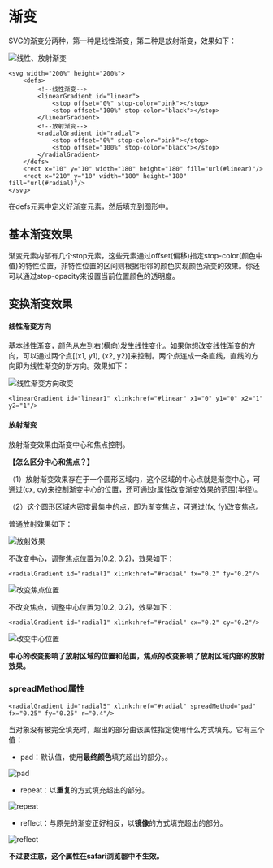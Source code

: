 # 渐变

SVG的渐变分两种，第一种是线性渐变，第二种是放射渐变，效果如下：

![线性、放射渐变](./images/linear-and-radial.png)

```
<svg width="200%" height="200%">
	<defs>
		<!--线性渐变-->
		<linearGradient id="linear">
			<stop offset="0%" stop-color="pink"></stop>
			<stop offset="100%" stop-color="black"></stop>
		</linearGradient>
		<!--放射渐变-->
		<radialGradient id="radial">
			<stop offset="0%" stop-color="pink"></stop>
			<stop offset="100%" stop-color="black"></stop>
		</radialGradient>
	</defs>
	<rect x="10" y="10" width="180" height="180" fill="url(#linear)"/>
    <rect x="210" y="10" width="180" height="180" fill="url(#radial)"/>
</svg>
```

在defs元素中定义好渐变元素，然后填充到图形中。

## 基本渐变效果

渐变元素内部有几个stop元素，这些元素通过offset(偏移)指定stop-color(颜色中值)的特性位置，非特性位置的区间则根据相邻的颜色实现颜色渐变的效果。你还可以通过stop-opacity来设置当前位置颜色的透明度。

## 变换渐变效果

#### 线性渐变方向

基本线性渐变，颜色从左到右(横向)发生线性变化。如果你想改变线性渐变的方向，可以通过两个点[(x1, y1), (x2, y2)]来控制。两个点连成一条直线，直线的方向即为线性渐变的新方向。效果如下：

![线性渐变方向改变](./images/change-linear-direction.png)

```
<linearGradient id="linear1" xlink:href="#linear" x1="0" y1="0" x2="1" y2="1"/>
```

#### 放射渐变

放射渐变效果由渐变中心和焦点控制。

**【怎么区分中心和焦点？】**

（1）放射渐变效果存在于一个圆形区域内，这个区域的中心点就是渐变中心，可通过(cx, cy)来控制渐变中心的位置，还可通过r属性改变渐变效果的范围(半径)。

（2）这个圆形区域内密度最集中的点，即为渐变焦点，可通过(fx, fy)改变焦点。

普通放射效果如下：

![放射效果](./images/radial.png)

不改变中心，调整焦点位置为(0.2, 0.2)，效果如下：
```
<radialGradient id="radial1" xlink:href="#radial" fx="0.2" fy="0.2"/>
```

![改变焦点位置](./images/change-focus-point.png)

不改变焦点，调整中心位置为(0.2, 0.2)，效果如下：
```
<radialGradient id="radial1" xlink:href="#radial" cx="0.2" cy="0.2"/>
```

![改变中心位置](./images/change-center-point.png)

**中心的改变影响了放射区域的位置和范围，焦点的改变影响了放射区域内部的放射效果。**

### spreadMethod属性

`<radialGradient id="radial5" xlink:href="#radial" spreadMethod="pad" fx="0.25" fy="0.25" r="0.4"/>`

当对象没有被完全填充时，超出的部分由该属性指定使用什么方式填充。它有三个值：

* pad：默认值，使用**最终颜色**填充超出的部分。。

![pad](./images/change-focus-point.png)

* repeat：以**重复**的方式填充超出的部分。

![repeat](./images/spreadMethod-repeat.png)

* reflect：与原先的渐变正好相反，以**镜像**的方式填充超出的部分。

![reflect](./images/spreadMethod-reflect.png)

**不过要注意，这个属性在safari浏览器中不生效。**



